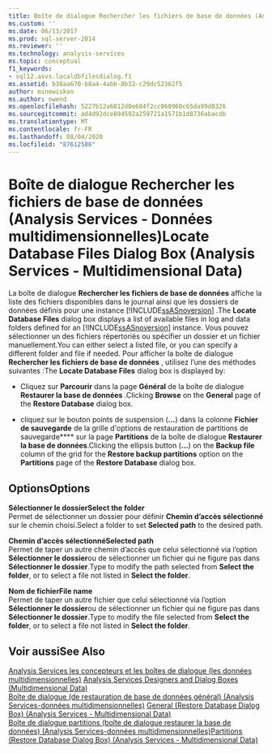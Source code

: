 ```yaml
---
title: Boîte de dialogue Rechercher les fichiers de base de données (Analysis Services-données multidimensionnelles) | Microsoft Docs
ms.custom: ''
ms.date: 06/13/2017
ms.prod: sql-server-2014
ms.reviewer: ''
ms.technology: analysis-services
ms.topic: conceptual
f1_keywords:
- sql12.asvs.localdbfilesdialog.f1
ms.assetid: b38aa670-b8a4-4abb-8b32-c29dc52362f5
author: minewiskan
ms.author: owend
ms.openlocfilehash: 5227b12a6812d0e684f2cc868960c65da99d8326
ms.sourcegitcommit: ad4d92dce894592a259721a1571b1d8736abacdb
ms.translationtype: MT
ms.contentlocale: fr-FR
ms.lasthandoff: 08/04/2020
ms.locfileid: "87612586"
---
```

# <a name="locate-database-files-dialog-box-analysis-services---multidimensional-data"></a><span data-ttu-id="0cd63-102">Boîte de dialogue Rechercher les fichiers de base de données (Analysis Services - Données multidimensionnelles)</span><span class="sxs-lookup"><span data-stu-id="0cd63-102">Locate Database Files Dialog Box (Analysis Services - Multidimensional Data)</span></span>
  <span data-ttu-id="0cd63-103">La boîte de dialogue **Rechercher les fichiers de base de données** affiche la liste des fichiers disponibles dans le journal ainsi que les dossiers de données définis pour une instance [!INCLUDE[ssASnoversion](../includes/ssasnoversion-md.md)] .</span><span class="sxs-lookup"><span data-stu-id="0cd63-103">The **Locate Database Files** dialog box displays a list of available files in log and data folders defined for an [!INCLUDE[ssASnoversion](../includes/ssasnoversion-md.md)] instance.</span></span> <span data-ttu-id="0cd63-104">Vous pouvez sélectionner un des fichiers répertoriés ou spécifier un dossier et un fichier manuellement.</span><span class="sxs-lookup"><span data-stu-id="0cd63-104">You can either select a listed file, or you can specify a different folder and file if needed.</span></span> <span data-ttu-id="0cd63-105">Pour afficher la boîte de dialogue **Rechercher les fichiers de base de données** , utilisez l’une des méthodes suivantes :</span><span class="sxs-lookup"><span data-stu-id="0cd63-105">The **Locate Database Files** dialog box is displayed by:</span></span>  
  
-   <span data-ttu-id="0cd63-106">Cliquez sur **Parcourir** dans la page **Général** de la boîte de dialogue **Restaurer la base de données** .</span><span class="sxs-lookup"><span data-stu-id="0cd63-106">Clicking **Browse** on the **General** page of the **Restore Database** dialog box.</span></span>  
  
-   <span data-ttu-id="0cd63-107">cliquez sur le bouton points de suspension (**...**) dans la colonne **Fichier de sauvegarde** de la grille d'options de restauration de partitions de sauvegarde\*\*\*\* sur la page **Partitions** de la boîte de dialogue **Restaurer la base de données**.</span><span class="sxs-lookup"><span data-stu-id="0cd63-107">Clicking the ellipsis button (**...**) on the **Backup file** column of the grid for the **Restore backup partitions** option on the **Partitions** page of the **Restore Database** dialog box.</span></span>  
  
## <a name="options"></a><span data-ttu-id="0cd63-108">Options</span><span class="sxs-lookup"><span data-stu-id="0cd63-108">Options</span></span>  
 <span data-ttu-id="0cd63-109">**Sélectionner le dossier**</span><span class="sxs-lookup"><span data-stu-id="0cd63-109">**Select the folder**</span></span>  
 <span data-ttu-id="0cd63-110">Permet de sélectionner un dossier pour définir **Chemin d’accès sélectionné** sur le chemin choisi.</span><span class="sxs-lookup"><span data-stu-id="0cd63-110">Select a folder to set **Selected path** to the desired path.</span></span>  
  
 <span data-ttu-id="0cd63-111">**Chemin d’accès sélectionné**</span><span class="sxs-lookup"><span data-stu-id="0cd63-111">**Selected path**</span></span>  
 <span data-ttu-id="0cd63-112">Permet de taper un autre chemin d’accès que celui sélectionné via l’option **Sélectionner le dossier**ou de sélectionner un fichier qui ne figure pas dans **Sélectionner le dossier**.</span><span class="sxs-lookup"><span data-stu-id="0cd63-112">Type to modify the path selected from **Select the folder**, or to select a file not listed in **Select the folder**.</span></span>  
  
 <span data-ttu-id="0cd63-113">**Nom de fichier**</span><span class="sxs-lookup"><span data-stu-id="0cd63-113">**File name**</span></span>  
 <span data-ttu-id="0cd63-114">Permet de taper un autre fichier que celui sélectionné via l’option **Sélectionner le dossier**ou de sélectionner un fichier qui ne figure pas dans **Sélectionner le dossier**.</span><span class="sxs-lookup"><span data-stu-id="0cd63-114">Type to modify the file selected from **Select the folder**, or to select a file not listed in **Select the folder**.</span></span>  
  
## <a name="see-also"></a><span data-ttu-id="0cd63-115">Voir aussi</span><span class="sxs-lookup"><span data-stu-id="0cd63-115">See Also</span></span>  
 <span data-ttu-id="0cd63-116">[Analysis Services les concepteurs et les boîtes de dialogue &#40;les données multidimensionnelles&#41;](analysis-services-designers-and-dialog-boxes-multidimensional-data.md) </span><span class="sxs-lookup"><span data-stu-id="0cd63-116">[Analysis Services Designers and Dialog Boxes &#40;Multidimensional Data&#41;](analysis-services-designers-and-dialog-boxes-multidimensional-data.md) </span></span>  
 <span data-ttu-id="0cd63-117">[Boîte de dialogue &#40;de restauration de base de données général&#41; &#40;Analysis Services-données multidimensionnelles&#41;](general-restore-database-dialog-box-analysis-services-multidimensional-data.md) </span><span class="sxs-lookup"><span data-stu-id="0cd63-117">[General &#40;Restore Database Dialog Box&#41; &#40;Analysis Services - Multidimensional Data&#41;](general-restore-database-dialog-box-analysis-services-multidimensional-data.md) </span></span>  
 [<span data-ttu-id="0cd63-118">Boîte de dialogue partitions &#40;boîte de dialogue restaurer la base de données&#41; &#40;Analysis Services-données multidimensionnelles&#41;</span><span class="sxs-lookup"><span data-stu-id="0cd63-118">Partitions &#40;Restore Database Dialog Box&#41; &#40;Analysis Services - Multidimensional Data&#41;</span></span>](partitions-restore-database-dialog-box-analysis-services-multidimensional-data.md)  
  
  
